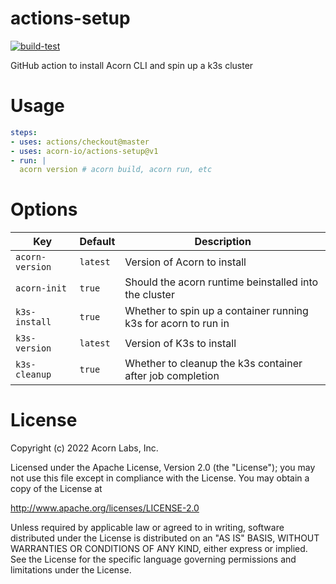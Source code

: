 # actions-setup

[![build-test](https://github.com/acorn-io/actions-setup/actions/workflows/test.yml/badge.svg)](https://github.com/acorn-io/actions-setup/actions/workflows/test.yml)

GitHub action to install Acorn CLI and spin up a k3s cluster

# Usage

```yaml
steps:
- uses: actions/checkout@master
- uses: acorn-io/actions-setup@v1
- run: |
  acorn version # acorn build, acorn run, etc
```

# Options

| Key             | Default  | Description |
| --------------- | ---------| ----------- |
| `acorn-version` | `latest` | Version of Acorn to install
| `acorn-init`    | `true`   | Should the acorn runtime beinstalled into the cluster
| `k3s-install`   | `true`   | Whether to spin up a container running k3s for acorn to run in
| `k3s-version`   | `latest` | Version of K3s to install
| `k3s-cleanup`   | `true`   | Whether to cleanup the k3s container after job completion

# License

Copyright (c) 2022 Acorn Labs, Inc.

Licensed under the Apache License, Version 2.0 (the "License"); you may not use this file except in compliance with the License. You may obtain a copy of the License at

http://www.apache.org/licenses/LICENSE-2.0

Unless required by applicable law or agreed to in writing, software distributed under the License is distributed on an "AS IS" BASIS, WITHOUT WARRANTIES OR CONDITIONS OF ANY KIND, either express or implied. See the License for the specific language governing permissions and limitations under the License.
